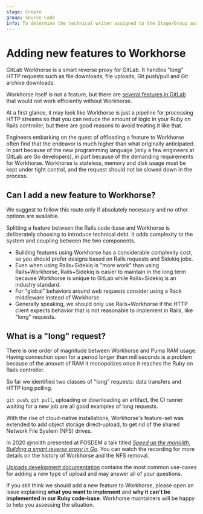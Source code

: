 ```yaml
---
stage: Create
group: Source Code
info: To determine the technical writer assigned to the Stage/Group associated with this page, see https://about.gitlab.com/handbook/engineering/ux/technical-writing/#assignments
---
```


# Adding new features to Workhorse

GitLab Workhorse is a smart reverse proxy for GitLab. It handles
"long" HTTP requests such as file downloads, file uploads, Git
push/pull and Git archive downloads.

Workhorse itself is not a feature, but there are [several features in GitLab](gitlab_features.md) that would not work efficiently without Workhorse.

At a first glance, it may look like Workhorse is just a pipeline for processing HTTP streams so that you can reduce the amount of logic in your Ruby on Rails controller, but there are good reasons to avoid treating it like that.

Engineers embarking on the quest of offloading a feature to Workhorse often find that the endeavor is much higher than what originally anticipated. In part because of the new programming language (only a few engineers at GitLab are Go developers), in part because of the demanding requirements for Workhorse. Workhorse is stateless, memory and disk usage must be kept under tight control, and the request should not be slowed down in the process.

## Can I add a new feature to Workhorse?

We suggest to follow this route only if absolutely necessary and no other options are available.

Splitting a feature between the Rails code-base and Workhorse is deliberately choosing to introduce technical debt. It adds complexity to the system and coupling between the two components.

- Building features using Workhorse has a considerable complexity cost, so you should prefer designs based on Rails requests and Sidekiq jobs.
- Even when using Rails+Sidekiq is "more work" than using Rails+Workhorse, Rails+Sidekiq is easier to maintain in the long term because Workhorse is unique to GitLab while Rails+Sidekiq is an industry standard.
- For "global" behaviors around web requests consider using a Rack middleware instead of Workhorse.
- Generally speaking, we should only use Rails+Workhorse if the HTTP client expects behavior that is not reasonable to implement in Rails, like "long" requests.

## What is a "long" request?

There is one order of magnitude between Workhorse and Puma RAM usage. Having connection open for a period longer than milliseconds is a problem because of the amount of RAM it monopolizes once it reaches the Ruby on Rails controller.

So far we identified two classes of "long" requests: data transfers and HTTP long polling.

`git push`, `git pull`, uploading or downloading an artifact, the CI runner waiting for a new job are all good examples of long requests.

With the rise of cloud-native installations, Workhorse's feature-set was extended to add object storage direct-upload, to get rid of the shared Network File System (NFS) drives.

In 2020 @nolith presented at FOSDEM a talk titled [_Speed up the monolith. Building a smart reverse proxy in Go_](https://archive.fosdem.org/2020/schedule/event/speedupmonolith/).
You can watch the recording for more details on the history of Workhorse and the NFS removal.

[Uploads development documentation](../uploads.md)
contains the most common use-cases for adding a new type of upload and may answer all of your questions.

If you still think we should add a new feature to Workhorse, please open an issue explaining **what you want to implement** and **why it can't be implemented in our Ruby code-base**. Workhorse maintainers will be happy to help you assessing the situation.
